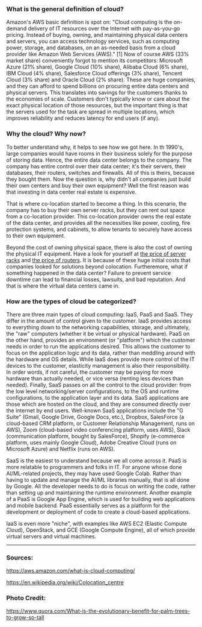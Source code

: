 ### What is the general definition of cloud?

Amazon's AWS basic definition is spot on: "Cloud computing is the on-demand delivery of IT resources over the Internet with pay-as-you-go pricing. Instead of buying, owning, and maintaining physical data centers and servers, you can access technology services, such as computing power, storage, and databases, on an as-needed basis from a cloud provider like Amazon Web Services (AWS)." [1] 
Now of course AWS (33% market share) conveniently forgot to mention its competitors: Microsoft Azure (21% share), Google Cloud (10% share), Alibaba Cloud (6% share), IBM Cloud (4% share), Salesforce Cloud offerings (3% share), Tencent Cloud (3% share) and Oracle Cloud (2% share). 
These are huge companies, and they can afford to spend billions on procuring entire data centers and physical servers. This translates into savings for the customers thanks to the economies of scale. Customers don't typically  know or care about the exact physical location of those resources, but the important thing is that the servers used for the task are spread in multiple locations, which improves reliability and reduces latency for end users (if any).

### Why the cloud? Why now?

To better understand why, it helps to see how we got here. In th 1990's, large companies would have rooms in their business solely for the purpose of storing data. Hence, the entire data center belongs to the company. The company has entire control over their data center; it's their servers, their databases, their routers, switches and firewalls. All of this is theirs, because they bought them. Now the question is, why didn't all companies just build their own centers and buy their own equipment? Well the first reason was that investing in data center real estate is expensive.

That is where co-location started to become a thing. In this scenario, the company has to buy their own server racks, but they can rent out space from a co-location provider. This co-location provider owns the real estate of the data center, and provides all the necessities like power, cooling, fire protection systems, and cabinets, to allow tenants to securely have access to their own equipment.

Beyond the cost of owning physical space, there is also the cost of owning the physical IT equipment. Have a look for yourself at [the price of server racks](https://www.cdw.com/search/servers-server-management/servers/rack-servers/?w=SB2) and [the price of routers](https://www.cdw.com/search/networking/routers/data-routers/?w=RG4). It is because of these huge initial costs that companies looked for solutions beyond colocation. Furtheremore, what if something happened in the data center? Failure to prevent service downtime can lead to financial losses, lawsuits, and bad reputation. And that is where the virtual data centers came in.  


### How are the types of cloud be categorized?

There are three main types of cloud computing: IaaS, PaaS and SaaS. They differ in the amount of control given to the customer. 
IaaS provides access to everything down to the networking capabilities, storage, and ultimately, the "raw" computers (whether it be virtual or physical hardware). PaaS on the other hand, provides an environment (or "platform") which the customer needs in order to run the applications desired. This allows the customer to focus on the application logic and its data, rather than meddling around with the hardware and OS details. While IaaS does provide more control of the IT devices to the customer, elasticity management is also their responsibility. In order words, if not careful, the customer may be paying for more hardware than actually needed, or vice versa (renting less devices than needed). Finally, SaaS passes on all the control to the cloud provider: from the low level networking/server configurations, to the OS and runtime configurations, to the application layer and its data. SaaS applications are those which are hosted on the cloud, and they are consumed directly over the internet by end users. Well-known SaaS applications include the "G Suite" (Gmail, Google Drive, Google Docs, etc.), Dropbox, SalesForce (a cloud-based CRM platform, or Customer Relationship Management, runs on AWS), Zoom (cloud-based video conferencing platform, uses AWS), Slack (communication platform, bought by SalesForce), Shopify (e-commerce platform, uses mainly Google Cloud), Adobe Creative Cloud (runs on Microsoft Azure) and Netflix (runs on AWS).

SaaS is the easiest to understand because we all come across it. PaaS is more relatable to programmers and folks in IT. For anyone whose done AI/ML-related projects, they may have used Google Colab. Rather than having to update and manage the AI/ML libraries manually, that is all done by Google. All the developer needs to do is focus on writing the code, rather than setting up and maintaining the runtime environment. Another example of a PaaS is Google App Engine, which is used for building web applications and mobile backend. PaaS essentially serves as a platform for the development or deployment of code to create a cloud-based applications.

IaaS is even more "niche", with examples like AWS EC2 (Elastic Compute Cloud), OpenStack, and GCE (Google Compute Engine), all of which provide virtual servers and virtual machines.

---

### Sources:
<https://aws.amazon.com/what-is-cloud-computing/>

<https://en.wikipedia.org/wiki/Colocation_centre>



### Photo Credit:
<https://www.quora.com/What-is-the-evolutionary-benefit-for-palm-trees-to-grow-so-tall>

